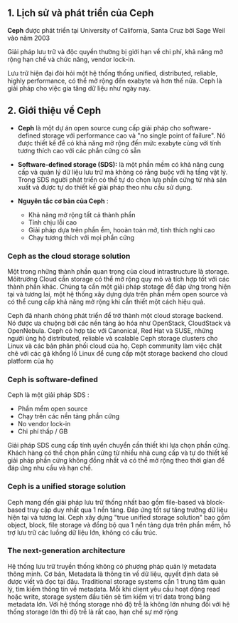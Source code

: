 ## 1. Lịch sử và phát triển của Ceph

**Ceph** được phát triển tại University of California, Santa Cruz bởi Sage Weil vào năm 2003

Giải pháp lưu trữ và độc quyền thường bị giới hạn về chi phí, khả năng mở rộng hạn chế và chức năng, vendor lock-in.

Lưu trữ hiện đại đòi hỏi một hệ thống thống unified, distributed, reliable, highly performance, có thể mở rộng đến exabyte và hơn thế nữa. Ceph là giải pháp cho việc gia tăng dữ liệu như ngày nay. 

## 2. Giới thiệu về Ceph

- **Ceph** là một dự án open source cung cấp giải pháp cho software-defined storage với performance cao và "no single point of failure". Nó được thiết kế để có khả năng mở rộng đến mức exabyte cùng với tính tương thích cao với các phần cứng có sẵn

- **Software-defined storage (SDS):** là một phần mềm có khả năng cung cấp và quản lý dữ liệu lưu trữ mà không có rằng buộc với hạ tầng vật lý. Trong SDS người phát triển có thể tự do chọn lựa phần cứng từ nhà sản xuất và được tự do thiết kế giải pháp theo nhu cầu sử dụng. 

- **Nguyên tắc cơ bản của Ceph** : 
  - Khả năng mở rộng tất cả thành phần
  - Tính chịu lỗi cao
  - Giải pháp dựa trên phần ềm, hooàn toàn mở, tính thích nghi cao
  - Chạy tương thích với mọi phần cứng
  
### Ceph as the cloud storage solution

Một trong những thành phần quan trọng của cloud intrastructure là storage. Môitrường Cloud cần storage có thể mở rộng quy mô và tích hợp tốt với các thành phần khác. Chúng ta cần một giải pháp stotage để đáp ứng trong hiện tại và tương lai, một hệ thống xây dựng dựa trên phần mềm open source và có thể cung cấp khả năng mở rộng khi cần thiết một cách hiệu quả.

Ceph đã nhanh chóng phát triển để trở thành một cloud storage backend. Nó được ưa chuộng bởi các nền tảng ảo hóa như OpenStack, CloudStack và OpenNebula. Ceph có hợp tác với Canonical, Red Hat và SUSE, những người ủng hộ distributed, reliable và scalable Ceph storage clusters cho Linux và các bản phân phối cloud của họ. Ceph community làm việc chặt chẽ với các gã khổng lồ Linux để cung cấp một storage backend cho cloud platform của họ

### Ceph is software-defined

Ceph là một giải pháp SDS : 

- Phần mềm open source
- Chạy trên các nền tảng phần cứng
- No vendor lock-in
- Chi phí thấp / GB

Giải pháp SDS cung cấp tính uyển chuyển cần thiết khi lựa chọn phần cứng. Khách hàng có thể chọn phần cứng từ nhiều nhà cung cấp và tự do thiết kế giải pháp phần cứng không đồng nhất và có thể mở rộng theo thời gian để đáp ứng nhu cầu và hạn chế. 

### Ceph is a unified storage solution

Ceph mang đến giải pháp lưu trữ thống nhất bao gồm file-based và block-based truy cập duy nhất qua 1 nền tảng. Đáp ứng tốt sự tăng trưởng dữ liệu hiện tại và tương lai. Ceph xây dựng "true unified storage solution" bao gồm object, block, file storage và đồng bộ qua 1 nền tảng dựa trên phần mềm, hỗ trợ lưu trữ các luồng dữ liệu lớn, không có cấu trúc.

### The next-generation architecture

Hệ thống lưu trữ truyền thống không có phương pháp quản lý metadata thông minh. Cơ bản, Metadata là thông tin về dữ liệu, quyết định data sẽ được viết và đọc tại đâu. Traditional storage systems cần 1 trung tâm quản lý, tìm kiếm thông tin về metadata. Mỗi khi client yêu cầu hoạt động read hoặc write, storage system đầu tiên sẽ tìm kiếm vị trí data trong bảng metadata lớn. Với hệ thống storage nhỏ độ trễ là không lớn nhưng đối với hệ thống storage lớn thì độ trễ là rất cao, hạn chế sự mở rộng

